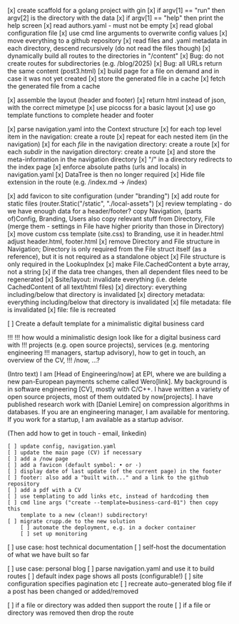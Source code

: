 [x] create scaffold for a golang project with gin
[x] if argv[1] == "run" then argv[2] is the directory with the data
[x] if argv[1] == "help" then print the help screen
[x] read authors.yaml - must not be empty
[x] read global configuration file
[x] use cmd line arguments to overwrite config values
[x] move everything to a github repository
[x] read files and .yaml metadata in each directory, descend recursively
    (do not read the files though)
[x] dynamically build all routes to the directories in "/content"
[x] Bug: do not create routes for subdirectories (e.g. /blog/2025)
[x] Bug: all URLs return the same content (post3.html)
[x] build page for a file on demand and in case it was not yet created
[x] store the generated file in a cache
[x] fetch the generated file from a cache

[x] assemble the layout (header and footer)
[x] return html instead of json, with the correct mimetype
[x] use picocss for a basic layout
[x] use go template functions to complete header and footer

[x] parse navigation.yaml into the Context structure
    [x] for each top level item in the navigation: create a route
    [x] repeat for each nested item (in the navigation)
    [x] for each *file* in the navigation directory: create a route
    [x] for each *subdir* in the navigation directory: create a route
    [x] and store the meta-information in the navigation directory
    [x] "/" in a directory redirects to the index page
    [x] enforce absolute paths (urls and locals) in navigation.yaml
[x] DataTree is then no longer required
[x] Hide file extension in the route (e.g. /index.md -> /index)

[x] add favicon to site configuration (under "branding")
[x] add route for static files (router.Static("/static", "./local-assets")
[x] review templating - do we have enough data for a header/footer?
	copy Navigation, (parts of)Config, Branding, Users
	also copy relevant stuff from Directory, File (merge them - settings in
	File have higher priority than those in Directory)
[x] move custom css template (site.css) to Branding, use it in header.html
	adjust header.html, footer.html
[x] remove Directory and File structure in Navigation; Directory is only
	required from the File struct itself (as a reference), but it is
	not required as a standalone object
[x] File structure is only required in the LookupIndex
[x] make File.CachedContent a byte array, not a string
[x] if the data tree changes, then all dependent files need to be regenerated
	[x] $site/layout: invalidate everything (i.e. delete CachedContent of all
        text/html files)
	[x] directory: everything including/below that directory is
        invalidated
	[x] directory metadata: everything including/below that directory is
        invalidated
	[x] file metadata: file is invalidated
	[x] file: file is recreated

[ ] Create a default template for a minimalistic digital business card

!!!
!!! how would a minimalistic design look like for a digital business card with
!!! projects (e.g. open source projects), services (e.g. mentoring engineering
!!! managers, startup advisory), how to get in touch, an overview of the CV,
!!! /now, ...? 

(Intro text) I am [Head of Engineering/now] at EPI, where we are building a new pan-European payments scheme called Wero[link]. My background is in software engineering [CV], mostly with C/C++. I have written a variety of open source projects, most of them outdated by now[projects]. I have published research work with [Daniel Lemire] on compression algorithms in databases. If you are an engineering manager, I am available for mentoring. If you work for a startup, I am available as a startup advisor.

(Then add how to get in touch - email, linkedin)

    [ ] update config, navigation.yaml
    [ ] update the main page (CV) if necessary
    [ ] add a /now page
    [ ] add a favicon (default symbol: • or ·)
    [ ] display date of last update (of the current page) in the footer
    [ ] footer: also add a "built with..." and a link to the github repository
    [ ] add a pdf with a CV
    [ ] use templating to add links etc, instead of hardcoding them
    [ ] cmd line args ("create --template=business-card-01") then copy this
        template to a new (clean!) subdirectory!
    [ ] migrate crupp.de to the new solution
    	[ ] automate the deployment, e.g. in a docker container
    	[ ] set up monitoring

[ ] use case: host technical documentation
    [ ] self-host the documentation of what we have built so far

[ ] use case: personal blog
    [ ] parse navigation.yaml and use it to build routes
    [ ] default index page shows all posts (configurable!)
    [ ] site configuration specifies pagination etc
    [ ] recreate auto-generated blog file if a post has been changed or
        added/removed

[ ] if a file or directory was added then support the route
[ ] if a file or directory was removed then drop the route
